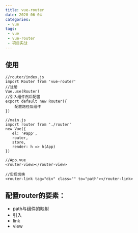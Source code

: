 ```yaml
---
title: vue-router
date: 2020-06-04
categories:
 - vue
tags:
 - vue
 - vue-router
 - 项目实战
---
```


## 使用
````
//router/index.js
import Router from 'vue-router'
//注册
Vue.use(Router)        
//引入组件然后配置
export default new Router({
    配置路径及组件
})

//main.js
import router from './router'
new Vue({
   el: '#app',
   router,
   store,
   render: h => h(App)
})

//App.vue
<router-view></router-view>

//实现切换
<router-link tag="div" class="" to="path"></router-link>
````

## 配置router的要素：
- path与组件的映射
- 引入
- link
- view
